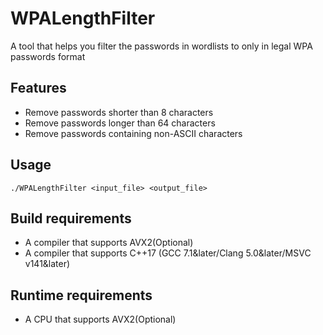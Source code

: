 # WPALengthFilter
A tool that helps you filter the passwords in wordlists to only in legal WPA passwords format

## Features
- Remove passwords shorter than 8 characters
- Remove passwords longer than 64 characters
- Remove passwords containing non-ASCII characters

## Usage

```
./WPALengthFilter <input_file> <output_file>
```

## Build requirements
- A compiler that supports AVX2(Optional)
- A compiler that supports C++17 (GCC 7.1&later/Clang 5.0&later/MSVC v141&later)

## Runtime requirements
- A CPU that supports AVX2(Optional)
